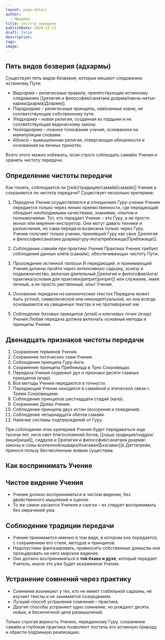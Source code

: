 ```yaml
---
layout: page-detail
author:
  - Яшодеви
title: чистота передачи
publishDate: 2024-12-12
draft: false
description: 
tags: 
image:
---
```

## Пять видов безверия (адхармы)
Существует пять видов безверия, которые мешают следованию истинному Пути:

- *Видхарма* – религиозные правила, препятствующие истинному следованию [[религия и философия/санатана дхарма/панча-нитья-карма/дхарма|Дхарме]].
- *Парадхарма* – религиозные принципы, навязанные извне, не соответствующие собственному пути.
- *Упадхарма* – новая религия, созданная из гордыни и не соответствующая ведическому закону.
- *Чхаладхарма* – ложное толкование учения, основанное на манипуляции словами.
- *Абхаса* – вымышленная религия, отвергающая обязанности и основанная на личных прихотях.

Всего этого можно избежать, если строго соблюдать самайю Учения и хранить чистоту передачи.

## Определение чистоты передачи
Как понять, соблюдается ли [[wiki/традиция/самайя|самайя]] Учения и сохраняется ли чистота передачи? Существует несколько критериев:

1. *Передача Учения осуществляется в отношениях Гуру-ученик*
Учение передается только через линию преемственности, где передающий обладает необходимыми качествами, знаниями, опытом и полномочиями. Тот, кто передает Учение – это Гуру, а не просто монах или мирянин-инструктор. Они могут давать техники и разъяснения, но сама передача возможна только через Гуру. Учение получает только ученик, принявший Гуру как свое [[религия и философия/санатана дхарма/гуру-йога/прибежище|Прибежище]].

2. *Соблюдение самайи при практике Учения*
Практика Учения требует соблюдения данных клятв (самайи), обеспечивающих чистоту Пути.

3. *Прохождение истинной тапасьи*
И передающий, и принимающий Учение должны пройти через интенсивную садхану, аскезу и подвижничество, включая длительный [[религия и философия/йога/практика/условия для практики/ритрит|ритрит]] или служение, имея личный, а не просто умственный, опыт Учения.

4. *Основание передачи на канонических текстах*
Передача может быть устной, символической или неконцептуальной, но она всегда основывается на священных текстах и не противоречит им.

5. *Соблюдение базовых принципов (упай) и ключевых точек (ачар) Учения*
Любая передача должна включать основные методы и принципы Учения.

## Двенадцать признаков чистоты передачи
1. Сохранение терминов Учения.
2. Сохранение логических схем Учения.
3. Соблюдение принципа Гуру-йоги.
4. Сохранение принципа Прибежища в Трех Сокровищах.
5. Передача Учения содержит дух и признаки десяти главных принципов (ачар).
6. Все методы Учения передаются в точности.
7. Передающий Учение находится в самайной и этической связи с Тремя Сокровищами.
8. Соблюдение принципов шестнадцати стадий (кала).
9. Сохранение Древа Учения.
10. Соблюдение принципа двух истин (воззрения и поведения).
11. Соблюдение четырнадцати обетов самайи.
12. Наличие системы подтверждений от Гуру.

При соблюдении этих критериев Учение будет передаваться еще тысячи лет, неся свет благословений богов, [[наша традиция/сиддхи/риши|риши]], сиддхов и [[религия и философия/санатана дхарма/законы и силы вселенной/ишвара/бхагаван|Бхагаван]]а Даттатрейи, принося пользу бесчисленным живым существам.

## Как воспринимать Учение
## Чистое видение Учения
- Учение должно восприниматься в чистом видении, без двойственного мышления и оценок.
- То же самое касается Учителя и сангхи – их следует воспринимать без омрачений ума.

## Соблюдение традиции передачи
- Учение принимается именно в том виде, в котором оно передается, с сохранением его стиля, методов и принципов.
- Недопустимо фантазировать, привносить собственные домыслы или проецировать на него мирское видение.
- Оно должно восприниматься в **той бхаве и духе**, который передает Учитель, иначе это уже будет искаженное Учение.

## Устранение сомнений через практику
- Сомнения возникают у тех, кто не имеет стабильной садханы, не изучает тексты и не занимается созерцанием.
- Лучший способ устранения сомнений – практика.
- Другие способы устраняют одно сомнение, но рождают десять новых, в бесконечной цепи размышлений.

Только строгая верность Учению, переданному Гуру, сохранение самайи и глубокая практика позволяют постичь его истинную природу и обрести подлинную реализацию.
